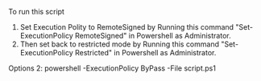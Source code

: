 To run this script
1. Set Execution Polity to RemoteSigned by Running this command "Set-ExecutionPolicy RemoteSigned" in Powershell as Administrator.
2. Then set back to restricted mode by Running this command "Set-ExecutionPolicy Restricted" in Powershell as Administrator.

Options 2:
powershell -ExecutionPolicy ByPass -File script.ps1